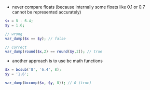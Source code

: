 - never compare floats (because internally some floats like 0.1 or 0.7 cannot be represented accurately)
```php
$x = 8 - 6.4;
$y = 1.6;

// wrong
var_dump($x == $y); // false

// correct
var_dump(round($x,2) == round($y,2)); // true
```

- another approach is to use bc math functions
```php
$x = bcsub('8', '6.4', 8);
$y = '1.6';

var_dump(bccomp($x, $y, 8)); // 0 (true)
```